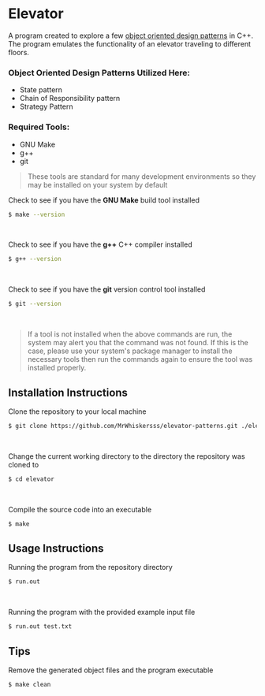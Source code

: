 # Elevator

A program created to explore a few [object oriented design patterns](https://en.wikipedia.org/wiki/Design_Patterns) in C++. The program emulates the functionality of an elevator traveling to different floors.

### Object Oriented Design Patterns Utilized Here:
- State pattern
- Chain of Responsibility pattern
- Strategy Pattern

### Required Tools:
- GNU Make
- g++
- git 
> These tools are standard for many development environments so they may be installed on your system by default

Check to see if you have the **GNU Make** build tool installed
```bash
$ make --version
```
<br>

Check to see if you have the **g++** C++ compiler installed
```bash
$ g++ --version
```
<br>

Check to see if you have the **git** version control tool installed
```bash
$ git --version
```
<br>

> If a tool is not installed when the above commands are run, the system may alert you that the command was not found. If this is the case, please use your system's package manager to install the necessary tools then run the commands again to ensure the tool was installed properly.

## Installation Instructions
Clone the repository to your local machine
```bash
$ git clone https://github.com/MrWhiskersss/elevator-patterns.git ./elevator
```
<br>

Change the current working directory to the directory the repository was cloned to
```bash
$ cd elevator
```
<br>

Compile the source code into an executable
```bash
$ make
```

## Usage Instructions
Running the program from the repository directory
```bash
$ run.out
```
<br>

Running the program with the provided example input file
```bash
$ run.out test.txt
```

## Tips
Remove the generated object files and the program executable
```bash
$ make clean
```
